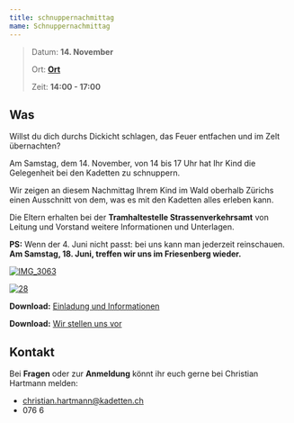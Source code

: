 ```yaml
---
title: schnuppernachmittag
mame: Schnuppernachmittag
---
```

> Datum: **14. November**
>
> Ort: **[Ort](<>)**
>
> Zeit: **14:00 - 17:00**

## Was

Willst du dich durchs Dickicht schlagen, das Feuer entfachen und im Zelt übernachten? 

Am Samstag, dem 14. November, von 14 bis 17 Uhr hat Ihr Kind die Gelegenheit bei den Kadetten zu schnuppern.

Wir zeigen an diesem Nachmittag Ihrem Kind im Wald oberhalb Zürichs einen Ausschnitt von dem, was es mit den Kadetten alles erleben kann.

Die Eltern erhalten bei der **Tramhaltestelle Strassenverkehrsamt** von Leitung und Vorstand weitere Informationen und Unterlagen. 

**PS:** Wenn der 4. Juni nicht passt: bei uns kann man jederzeit reinschauen. **Am Samstag, 18. Juni, treffen wir uns im Friesenberg wieder.**

[![IMG_3063](http://zuerich.kadetten.ch/wp-content/uploads/2011/03/IMG_3063-300x200.jpg)](http://zuerich.kadetten.ch/wp-content/uploads/2011/03/IMG_3063.jpg)

[![28](http://zuerich.kadetten.ch/wp-content/uploads/2016/03/28-300x169.jpg)](http://zuerich.kadetten.ch/wp-content/uploads/2016/03/28.jpg)

**Download:** [Einladung und Informationen](http://zuerich.kadetten.ch/wp-content/uploads/2016/05/Einladung-2016-06-04-Strassenverkehrsamt.pdf)

**Download:** [Wir stellen uns vor](http://zuerich.kadetten.ch/wp-content/uploads/2015/03/Kadetten-Zürich-Wir-stellen-uns-vor.pdf)

## Kontakt

Bei **Fragen** oder zur **Anmeldung** könnt ihr euch gerne bei Christian Hartmann melden:

* [christian.hartmann@kadetten.ch](mailto:christian.hartmann@kadetten.ch?subject=Kadetten-Schnuppernachmittag)
* 076 6
